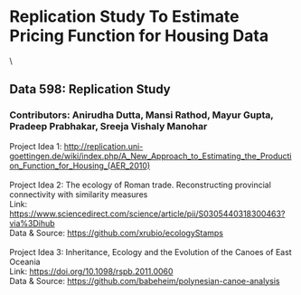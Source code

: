 # Replication Study To Estimate Pricing Function for Housing Data
\
## Data 598: Replication Study
### Contributors: Anirudha Dutta, Mansi Rathod, Mayur Gupta, Pradeep Prabhakar, Sreeja Vishaly Manohar

Project Idea 1: http://replication.uni-goettingen.de/wiki/index.php/A_New_Approach_to_Estimating_the_Production_Function_for_Housing_(AER_2010)
\
\
Project Idea 2: The ecology of Roman trade. Reconstructing provincial connectivity with similarity measures \
Link:  https://www.sciencedirect.com/science/article/pii/S0305440318300463?via%3Dihub \
Data & Source: https://github.com/xrubio/ecologyStamps 
\
\
Project Idea 3: Inheritance, Ecology and the Evolution of the Canoes of East Oceania\
Link:  https://doi.org/10.1098/rspb.2011.0060 \
Data & Source: https://github.com/babeheim/polynesian-canoe-analysis
